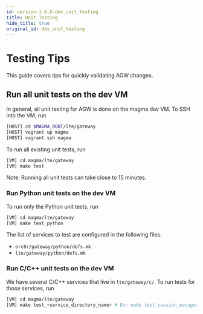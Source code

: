 ```yaml
---
id: version-1.6.X-dev_unit_testing
title: Unit Testing
hide_title: true
original_id: dev_unit_testing
---
```


# Testing Tips

This guide covers tips for quickly validating AGW changes.

## Run all unit tests on the dev VM

In general, all unit testing for AGW is done on the magma dev VM.
To SSH into the VM, run
```bash
[HOST] cd $MAGMA_ROOT/lte/gateway
[HOST] vagrant up magma
[HOST] vagrant ssh magma
```

To run all existing unit tests, run
```bash
[VM] cd magma/lte/gateway
[VM] make test
```
Note: Running all unit tests can take close to 15 minutes.


### Run Python unit tests on the dev VM

To run only the Python unit tests, run
```bash
[VM] cd magma/lte/gateway
[VM] make test_python
```
The list of services to test are configured in the following files.
* `orc8r/gateway/python/defs.mk`
* `lte/gateway/python/defs.mk`

### Run C/C++ unit tests on the dev VM

We have several C/C++ services that live in `lte/gateway/c/`.
To run tests for those services, run

```bash
[VM] cd magma/lte/gateway
[VM] make test_<service_directory_name> # Ex: make test_session_manager
```
